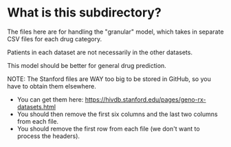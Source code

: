 # What is this subdirectory?

The files here are for handling the "granular" model, which takes in separate CSV files for each drug category.

Patients in each dataset are not necessarily in the other datasets.

This model should be better for general drug prediction.

NOTE:  The Stanford files are WAY too big to be stored in GitHub, so you have to obtain them elsewhere.  
- You can get them here:  https://hivdb.stanford.edu/pages/geno-rx-datasets.html
- You should then remove the first six columns and the last two columns from each file.
- You should remove the first row from each file (we don't want to process the headers).